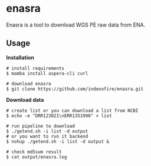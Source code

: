 # enasra

Enasra is a tool to download WGS PE raw data from ENA.

## Usage

**Installation**

```shell
# install requirements
$ mamba install aspera-cli curl

# download enasra
$ git clone https://github.com/indexofire/enasra.git
```

**Download data**

```shell
# create list or you can download a list from NCBI
$ echo -e "DRR123021\nERR1351990" > list

# run pipeline to download
$ ./getend.sh -i list -d output
# or you want to run it backend
$ nohup ./getend.sh -i list -d output &

# check md5sum result
$ cat output/enasra.log
